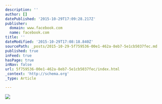 ```yaml
---
description: ''
author: []
datePublished: '2015-10-29T17:09:28.217Z'
publisher:
  domain: www.facebook.com
  name: facebook.com
title: ''
dateModified: '2015-10-29T17:08:18.840Z'
sourcePath: _posts/2015-10-29-5f759536-00e1-462a-8eb7-5e1cb5037fec.md
published: true
inFeed: true
hasPage: true
inNav: false
url: 5f759536-00e1-462a-8eb7-5e1cb5037fec/index.html
_context: 'http://schema.org'
_type: Article

---
```

![](https://scontent-lhr3-1.xx.fbcdn.net/hphotos-xpf1/t31.0-8/12186248_1503710806622339_4788118193620549228_o.jpg)